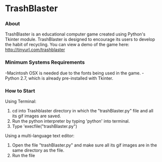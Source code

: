 # TrashBlaster

### About

TrashBlaster is an educational computer game created using Python's Tkinter module.
TrashBlaster is designed to encourage its users to develop the habit of recycling. 
You can view a demo of the game here: http://tinyurl.com/trashblaster 


### Minimum Systems Requirements

-Macintosh OSX is needed due to the fonts being used in the game.
-Python 2.7, which is already pre-installed with Tkinter.


### How to Start

Using Terminal:
1. cd into Trashblaster directory in which the "trashBlaster.py" file and all its gif images are saved.
2. Run the python interpreter by typing 'python' into terminal.
3. Type 'execfile("trashBlaster.py")

Using a multi-language text editor:
1. Open the file "trashBlaster.py" and make sure all its gif images are in the same directory as the file.
2. Run the file

